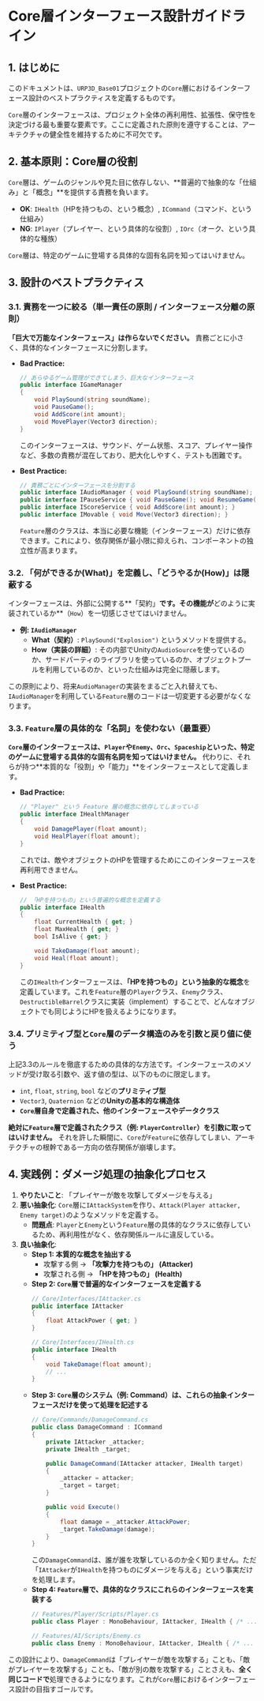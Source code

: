# Core層インターフェース設計ガイドライン

## 1. はじめに

このドキュメントは、`URP3D_Base01`プロジェクトの`Core`層におけるインターフェース設計のベストプラクティスを定義するものです。

`Core`層のインターフェースは、プロジェクト全体の再利用性、拡張性、保守性を決定づける最も重要な要素です。ここに定義された原則を遵守することは、アーキテクチャの健全性を維持するために不可欠です。

## 2. 基本原則：Core層の役割

`Core`層は、ゲームのジャンルや見た目に依存しない、**普遍的で抽象的な「仕組み」と「概念」**を提供する責務を負います。

-   **OK**: `IHealth`（HPを持つもの、という概念）, `ICommand`（コマンド、という仕組み）
-   **NG**: `IPlayer`（プレイヤー、という具体的な役割）, `IOrc`（オーク、という具体的な種族）

`Core`層は、特定のゲームに登場する具体的な固有名詞を知ってはいけません。

## 3. 設計のベストプラクティス

### 3.1. 責務を一つに絞る（単一責任の原則 / インターフェース分離の原則）

**「巨大で万能なインターフェース」は作らないでください。** 責務ごとに小さく、具体的なインターフェースに分割します。

-   **Bad Practice:**
    ```csharp
    // あらゆるゲーム管理ができてしまう、巨大なインターフェース
    public interface IGameManager
    {
        void PlaySound(string soundName);
        void PauseGame();
        void AddScore(int amount);
        void MovePlayer(Vector3 direction);
    }
    ```
    このインターフェースは、サウンド、ゲーム状態、スコア、プレイヤー操作など、多数の責務が混在しており、肥大化しやすく、テストも困難です。

-   **Best Practice:**
    ```csharp
    // 責務ごとにインターフェースを分割する
    public interface IAudioManager { void PlaySound(string soundName); }
    public interface IPauseService { void PauseGame(); void ResumeGame(); }
    public interface IScoreService { void AddScore(int amount); }
    public interface IMovable { void Move(Vector3 direction); }
    ```
    `Feature`層のクラスは、本当に必要な機能（インターフェース）だけに依存できます。これにより、依存関係が最小限に抑えられ、コンポーネントの独立性が高まります。

### 3.2. 「何ができるか(What)」を定義し、「どうやるか(How)」は隠蔽する

インターフェースは、外部に公開する**「契約」**です。その機能が**どのように実装されているか**（`How`）を一切感じさせてはいけません。

-   **例: `IAudioManager`**
    -   **What（契約）**: `PlaySound("Explosion")` というメソッドを提供する。
    -   **How（実装の詳細）**: その内部でUnityの`AudioSource`を使っているのか、サードパーティのライブラリを使っているのか、オブジェクトプールを利用しているのか、といった仕組みは完全に隠蔽します。

この原則により、将来`AudioManager`の実装をまるごと入れ替えても、`IAudioManager`を利用している`Feature`層のコードは一切変更する必要がなくなります。

### 3.3. `Feature`層の具体的な「名詞」を使わない（最重要）

**`Core`層のインターフェースは、`Player`や`Enemy`、`Orc`、`Spaceship`といった、特定のゲームに登場する具体的な固有名詞を知ってはいけません。** 代わりに、それらが持つ**本質的な「役割」や「能力」**をインターフェースとして定義します。

-   **Bad Practice:**
    ```csharp
    // "Player" という Feature 層の概念に依存してしまっている
    public interface IHealthManager
    {
        void DamagePlayer(float amount);
        void HealPlayer(float amount);
    }
    ```
    これでは、敵やオブジェクトのHPを管理するためにこのインターフェースを再利用できません。

-   **Best Practice:**
    ```csharp
    // 「HPを持つもの」という普遍的な概念を定義する
    public interface IHealth
    {
        float CurrentHealth { get; }
        float MaxHealth { get; }
        bool IsAlive { get; }

        void TakeDamage(float amount);
        void Heal(float amount);
    }
    ```
    この`IHealth`インターフェースは、**「HPを持つもの」という抽象的な概念**を定義しています。これを`Feature`層の`Player`クラス、`Enemy`クラス、`DestructibleBarrel`クラスに実装（implement）することで、どんなオブジェクトでも同じようにHPを扱えるようになります。

### 3.4. プリミティブ型と`Core`層のデータ構造のみを引数と戻り値に使う

上記3.3のルールを徹底するための具体的な方法です。インターフェースのメソッドが受け取る引数や、返す値の型は、以下のものに限定します。

-   `int`, `float`, `string`, `bool` などの**プリミティブ型**
-   `Vector3`, `Quaternion` などの**Unityの基本的な構造体**
-   **`Core`層自身で定義された、他のインターフェースやデータクラス**

**絶対に`Feature`層で定義されたクラス（例: `PlayerController`）を引数に取ってはいけません。** それを許した瞬間に、`Core`が`Feature`に依存してしまい、アーキテクチャの根幹である一方向の依存関係が崩壊します。

## 4. 実践例：ダメージ処理の抽象化プロセス

1.  **やりたいこと**: 「プレイヤーが敵を攻撃してダメージを与える」
2.  **悪い抽象化**: `Core`層に`IAttackSystem`を作り、`Attack(Player attacker, Enemy target)`のようなメソッドを定義する。
    -   **問題点**: `Player`と`Enemy`という`Feature`層の具体的なクラスに依存しているため、再利用性がなく、依存関係ルールに違反している。
3.  **良い抽象化**:
    -   **Step 1: 本質的な概念を抽出する**
        -   攻撃する側 → **「攻撃力を持つもの」 (Attacker)**
        -   攻撃される側 → **「HPを持つもの」 (Health)**
    -   **Step 2: `Core`層で普遍的なインターフェースを定義する**
        ```csharp
        // Core/Interfaces/IAttacker.cs
        public interface IAttacker
        {
            float AttackPower { get; }
        }

        // Core/Interfaces/IHealth.cs
        public interface IHealth
        {
            void TakeDamage(float amount);
            // ...
        }
        ```
    -   **Step 3: `Core`層のシステム（例: Command）は、これらの抽象インターフェースだけを使って処理を記述する**
        ```csharp
        // Core/Commands/DamageCommand.cs
        public class DamageCommand : ICommand
        {
            private IAttacker _attacker;
            private IHealth _target;

            public DamageCommand(IAttacker attacker, IHealth target)
            {
                _attacker = attacker;
                _target = target;
            }

            public void Execute()
            {
                float damage = _attacker.AttackPower;
                _target.TakeDamage(damage);
            }
        }
        ```
        この`DamageCommand`は、誰が誰を攻撃しているのか全く知りません。ただ「`IAttacker`が`IHealth`を持つものにダメージを与える」という事実だけを処理します。
    -   **Step 4: `Feature`層で、具体的なクラスにこれらのインターフェースを実装する**
        ```csharp
        // Features/Player/Scripts/Player.cs
        public class Player : MonoBehaviour, IAttacker, IHealth { /* ... */ }

        // Features/AI/Scripts/Enemy.cs
        public class Enemy : MonoBehaviour, IAttacker, IHealth { /* ... */ }
        ```

この設計により、`DamageCommand`は「プレイヤーが敵を攻撃する」ことも、「敵がプレイヤーを攻撃する」ことも、「敵が別の敵を攻撃する」ことさえも、**全く同じコードで**処理できるようになります。これが`Core`層におけるインターフェース設計の目指すゴールです。

